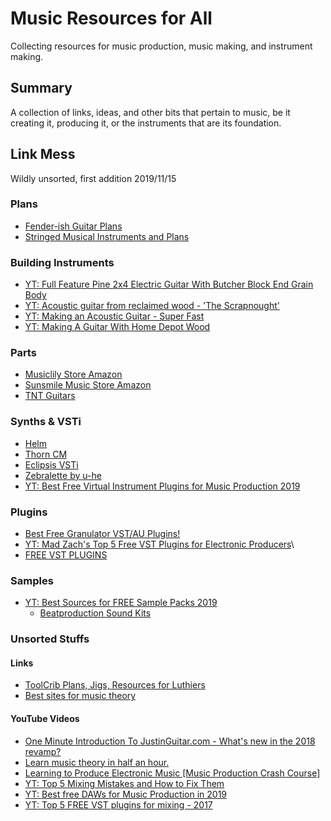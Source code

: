 # Music Resources for All
Collecting resources for music production, music making, and instrument making.

## Summary
A collection of links, ideas, and other bits that pertain to music, be it creating it, producing it, or the instruments that are its foundation.

## Link Mess
Wildly unsorted, first addition 2019/11/15

### Plans
- [Fender-ish Guitar Plans](https://sites.google.com/site/guitarplanscollection/pdf-files/fender-ish)
- [Stringed Musical Instruments and Plans](https://www.liutaiomottola.com/instruments.htm)

### Building Instruments
- [YT: Full Feature Pine 2x4 Electric Guitar With Butcher Block End Grain Body](https://www.youtube.com/watch?v=pNStUlezHvU&feature=youtu.be)
- [YT: Acoustic guitar from reclaimed wood - 'The Scrapnought'](https://www.youtube.com/watch?v=fDMrcG9zt6Y&feature=youtu.be)
- [YT: Making an Acoustic Guitar - Super Fast](https://www.youtube.com/watch?v=3rgqtQ8kxns&feature=youtu.be)
- [YT: Making A Guitar With Home Depot Wood](https://www.youtube.com/watch?v=MgGSqen7-6E&feature=youtu.be)

### Parts
- [Musiclily Store Amazon](https://www.amazon.com/stores/Musiclily/Musiclily/page/E34E6491-7C65-4FB2-B789-3E556918C09D)
- [Sunsmile Music Store Amazon](https://www.amazon.com/s?i=merchant-items&me=A15V1OM2LZXVCP)
- [TNT Guitars](https://www.tntcustomguitars.com/)

### Synths & VSTi
- [Helm](https://tytel.org/helm/)
- [Thorn CM](https://www.musicradar.com/features/free-pcmac-spectral-powersynth-with-computer-music-thorn-cm)
- [Eclipsis VSTi](https://www.kvraudio.com/product/eclipsis-by-vst-zone)
- [Zebralette by u-he](https://www.kvraudio.com/product/zebralette-by-u-he)
- [YT: Best Free Virtual Instrument Plugins for Music Production 2019](https://www.youtube.com/watch?v=trmsTjLUm2Y&feature=youtu.be)

### Plugins
- [Best Free Granulator VST/AU Plugins!](https://bedroomproducersblog.com/2012/03/30/bpb-freeware-studio-best-free-granulator-vstau-plugins/)
- [YT: Mad Zach's Top 5 Free VST Plugins for Electronic Producers](https://www.youtube.com/watch?v=JQmfKkU4dTI&feature=youtu.be)\
- [FREE VST PLUGINS](https://bedroomproducersblog.com/free-vst-plugins/)

### Samples
- [YT: Best Sources for FREE Sample Packs 2019](https://www.youtube.com/watch?v=W9pqV2ncLSk&feature=youtu.be)
  - [Beatproduction Sound Kits](https://beatproduction.net/category/sound-kits/)

### Unsorted Stuffs

#### Links
- [ToolCrib Plans, Jigs, Resources for Luthiers](https://toolcrib.com/blog/2009/06/11-free-guitar-plans-20-guitar-building-jigs-and-35-more-resources-for-newbie-luthiers/)
- [Best sites for music theory](https://www.makeuseof.com/tag/best-sites-learn-music-theory/)

#### YouTube Videos
- [One Minute Introduction To JustinGuitar.com - What's new in the 2018 revamp?](https://www.youtube.com/watch?v=7AwAQXOyTk0&feature=youtu.be)
- [Learn music theory in half an hour.](https://www.youtube.com/watch?v=rgaTLrZGlk0&feature=youtu.be)
- [Learning to Produce Electronic Music [Music Production Crash Course]](https://www.youtube.com/watch?v=PoQqTeGEMOo&feature=youtu.be)
- [YT: Top 5 Mixing Mistakes and How to Fix Them](https://www.youtube.com/watch?v=NUjlzQWPl_s&feature=youtu.be)
- [YT: Best free DAWs for Music Production in 2019](https://www.youtube.com/watch?v=Tud3ihOcAU4&feature=youtu.be)
- [YT: Top 5 FREE VST plugins for mixing - 2017](https://www.youtube.com/watch?v=cImU0BL7f0c&feature=youtu.be)

